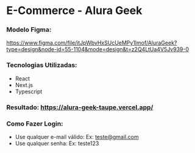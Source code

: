 # E-Commerce - Alura Geek

### Modelo Figma:
https://www.figma.com/file/itJpWbvHxSUcUeMPy1lmof/AluraGeek?type=design&node-id=55-1104&mode=design&t=z2Q4LtUa4V5Jv939-0

### Tecnologias Utilizadas:
- React
- Next.js
- Typescript

### Resultado: https://alura-geek-taupe.vercel.app/

### Como Fazer Login:

- Use qualquer e-mail válido: Ex: teste@gmail.com
- Use qualquer senha: Ex: teste123
